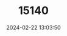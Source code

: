 ---
title: "15140"
category: "Oecomys rutilus"
draft: false
date: 2024-02-22 13:03:50
languages:
  English: ["Red Arboreal Rice Rat", "Reddish Oecomys"]
---